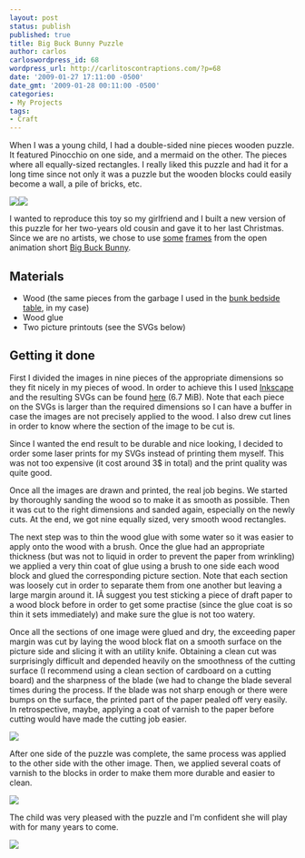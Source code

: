 ```yaml
---
layout: post
status: publish
published: true
title: Big Buck Bunny Puzzle
author: carlos
carloswordpress_id: 68
wordpress_url: http://carlitoscontraptions.com/?p=68
date: '2009-01-27 17:11:00 -0500'
date_gmt: '2009-01-28 00:11:00 -0500'
categories:
- My Projects
tags:
- Craft
---
```

When I was a young child, I had a double-sided nine pieces wooden puzzle. It featured Pinocchio on one side, and a mermaid on the other. The pieces where all equally-sized rectangles. I really liked this puzzle and had it for a long time since not only it was a puzzle but the wooden blocks could easily become a wall, a pile of bricks, etc.

[![](http://4.bp.blogspot.com/_940DBYqYeYo/SYAAikkLnRI/AAAAAAAABYg/RgDrG81OCgs/s200/img_1085.jpg)](http://4.bp.blogspot.com/_940DBYqYeYo/SYAAikkLnRI/AAAAAAAABYg/RgDrG81OCgs/s1600-h/img_1085.jpg)[![](http://4.bp.blogspot.com/_940DBYqYeYo/SYAcJ1PyvtI/AAAAAAAABY4/KacsKmcG8_s/s200/img_1086.jpg)](http://4.bp.blogspot.com/_940DBYqYeYo/SYAcJ1PyvtI/AAAAAAAABY4/KacsKmcG8_s/s1600-h/img_1086.jpg)

I wanted to reproduce this toy so my girlfriend and I built a new version of this puzzle for her two-years old cousin and gave it to her last Christmas. Since we are no artists, we chose to use [some](http://peach.blender.org/wp-content/uploads/bbb-splash.png) [frames](http://peach.blender.org/wp-content/uploads/rodents.png) from the open animation short [Big Buck Bunny](http://www.bigbuckbunny.org/).

## Materials

*   Wood (the same pieces from the garbage I used in the [bunk bedside table](http://carlitoscontraptions.com/2009/01/bunk-bedside-table/ "Bunk Bedside Table"), in my case)
*   Wood glue
*   Two picture printouts (see the SVGs below)

## Getting it done

First I divided the images in nine pieces of the appropriate dimensions so they fit nicely in my pieces of wood. In order to achieve this I used [Inkscape](http://carlos.asmat.googlepages.com/BBB_printouts.zip) and the resulting SVGs can be found [here](http://carlitoscontraptions.com/wp-content/uploads/2009/04/bbb_printouts.zip "Big Buck Bunny puzzle printouts") (6.7 MiB). Note that each piece on the SVGs is larger than the required dimensions so I can have a buffer in case the images are not precisely applied to the wood. I also drew cut lines in order to know where the section of the image to be cut is.

Since I wanted the end result to be durable and nice looking, I decided to order some laser prints for my SVGs instead of printing them myself. This was not too expensive (it cost around 3$ in total) and the print quality was quite good.

Once all the images are drawn and printed, the real job begins. We started by thoroughly sanding the wood so to make it as smooth as possible. Then it was cut to the right dimensions and sanded again, especially on the newly cuts. At the end, we got nine equally sized, very smooth wood rectangles.

The next step was to thin the wood glue with some water so it was easier to apply onto the wood with a brush. Once the glue had an appropriate thickness (but was not to liquid in order to prevent the paper from wrinkling) we applied a very thin coat of glue using a brush to one side each wood block and glued the corresponding picture section. Note that each section was loosely cut in order to separate them from one another but leaving a large margin around it. IÂ  suggest you test sticking a piece of draft paper to a wood block before in order to get some practise (since the glue coat is so thin it sets immediately) and make sure the glue is not too watery.

Once all the sections of one image were glued and dry, the exceeding paper margin was cut by laying the wood block flat on a smooth surface on the picture side and slicing it with an utility knife. Obtaining a clean cut was surprisingly difficult and depended heavily on the smoothness of the cutting surface (I recommend using a clean section of cardboard on a cutting board) and the sharpness of the blade (we had to change the blade several times during the process. If the blade was not sharp enough or there were bumps on the surface, the printed part of the paper pealed off very easily. In retrospective, maybe, applying a coat of varnish to the paper before cutting would have made the cutting job easier.

[![](http://1.bp.blogspot.com/_940DBYqYeYo/SX__srWd_wI/AAAAAAAABYI/V1wrQqjNBew/s320/img_1076.jpg)](http://1.bp.blogspot.com/_940DBYqYeYo/SX__srWd_wI/AAAAAAAABYI/V1wrQqjNBew/s1600-h/img_1076.jpg)

After one side of the puzzle was complete, the same process was applied to the other side with the other image. Then, we applied several coats of varnish to the blocks in order to make them more durable and easier to clean.

[![](http://4.bp.blogspot.com/_940DBYqYeYo/SYAAVoev5sI/AAAAAAAABYY/glxtavzhYA0/s320/img_1082.jpg)](http://4.bp.blogspot.com/_940DBYqYeYo/SYAAVoev5sI/AAAAAAAABYY/glxtavzhYA0/s1600-h/img_1082.jpg)

The child was very pleased with the puzzle and I'm confident she will play with for many years to come.

[![](http://4.bp.blogspot.com/_940DBYqYeYo/SYAAIXn48RI/AAAAAAAABYQ/vyV75aNenFs/s320/img_1081.jpg)](http://4.bp.blogspot.com/_940DBYqYeYo/SYAAIXn48RI/AAAAAAAABYQ/vyV75aNenFs/s1600-h/img_1081.jpg)